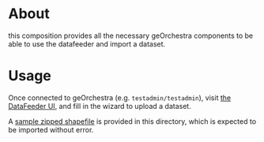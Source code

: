 # About

this composition provides all the necessary geOrchestra 
components to be able to use the datafeeder and import a
dataset.

# Usage

Once connected to geOrchestra (e.g. `testadmin/testadmin`),
visit [the DataFeeder UI](http://localhost:8080/import/), and fill in the wizard to upload a dataset.

A [sample zipped shapefile](./armoires.zip) is provided in
this directory, which is expected to be imported without
error.

